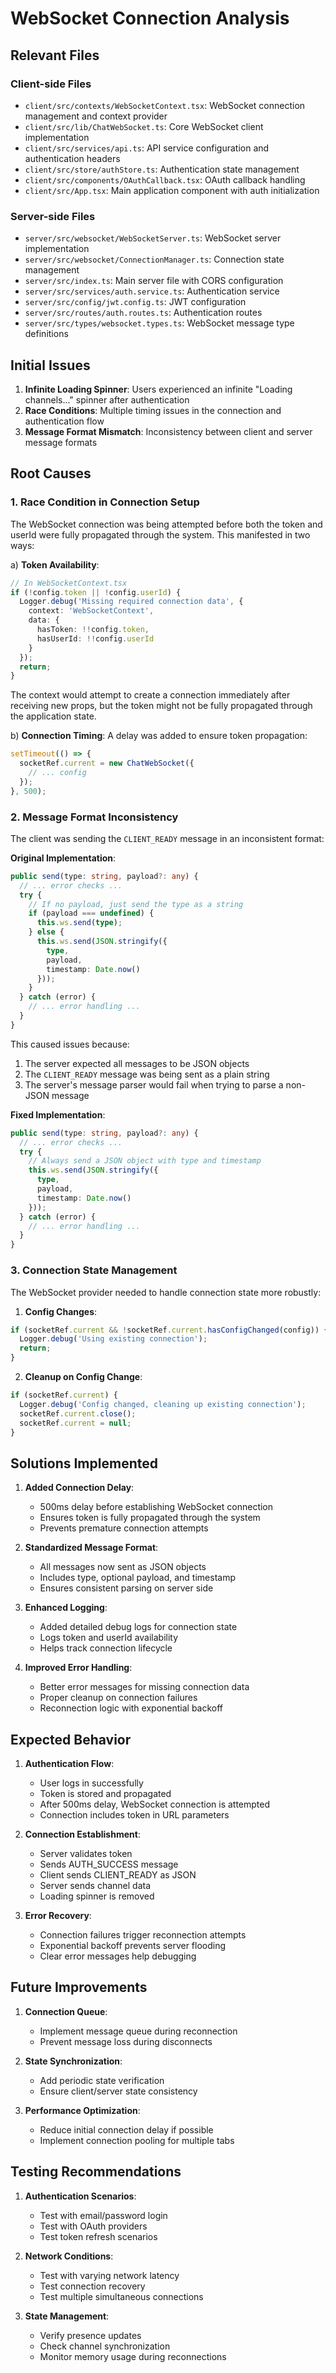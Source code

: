 # WebSocket Connection Analysis

## Relevant Files

### Client-side Files
- `client/src/contexts/WebSocketContext.tsx`: WebSocket connection management and context provider
- `client/src/lib/ChatWebSocket.ts`: Core WebSocket client implementation
- `client/src/services/api.ts`: API service configuration and authentication headers
- `client/src/store/authStore.ts`: Authentication state management
- `client/src/components/OAuthCallback.tsx`: OAuth callback handling
- `client/src/App.tsx`: Main application component with auth initialization

### Server-side Files
- `server/src/websocket/WebSocketServer.ts`: WebSocket server implementation
- `server/src/websocket/ConnectionManager.ts`: Connection state management
- `server/src/index.ts`: Main server file with CORS configuration
- `server/src/services/auth.service.ts`: Authentication service
- `server/src/config/jwt.config.ts`: JWT configuration
- `server/src/routes/auth.routes.ts`: Authentication routes
- `server/src/types/websocket.types.ts`: WebSocket message type definitions

## Initial Issues
1. **Infinite Loading Spinner**: Users experienced an infinite "Loading channels..." spinner after authentication
2. **Race Conditions**: Multiple timing issues in the connection and authentication flow
3. **Message Format Mismatch**: Inconsistency between client and server message formats

## Root Causes

### 1. Race Condition in Connection Setup
The WebSocket connection was being attempted before both the token and userId were fully propagated through the system. This manifested in two ways:

a) **Token Availability**:
```typescript
// In WebSocketContext.tsx
if (!config.token || !config.userId) {
  Logger.debug('Missing required connection data', {
    context: 'WebSocketContext',
    data: {
      hasToken: !!config.token,
      hasUserId: !!config.userId
    }
  });
  return;
}
```

The context would attempt to create a connection immediately after receiving new props, but the token might not be fully propagated through the application state.

b) **Connection Timing**:
A delay was added to ensure token propagation:
```typescript
setTimeout(() => {
  socketRef.current = new ChatWebSocket({
    // ... config
  });
}, 500);
```

### 2. Message Format Inconsistency
The client was sending the `CLIENT_READY` message in an inconsistent format:

**Original Implementation**:
```typescript
public send(type: string, payload?: any) {
  // ... error checks ...
  try {
    // If no payload, just send the type as a string
    if (payload === undefined) {
      this.ws.send(type);
    } else {
      this.ws.send(JSON.stringify({
        type,
        payload,
        timestamp: Date.now()
      }));
    }
  } catch (error) {
    // ... error handling ...
  }
}
```

This caused issues because:
1. The server expected all messages to be JSON objects
2. The `CLIENT_READY` message was being sent as a plain string
3. The server's message parser would fail when trying to parse a non-JSON message

**Fixed Implementation**:
```typescript
public send(type: string, payload?: any) {
  // ... error checks ...
  try {
    // Always send a JSON object with type and timestamp
    this.ws.send(JSON.stringify({
      type,
      payload,
      timestamp: Date.now()
    }));
  } catch (error) {
    // ... error handling ...
  }
}
```

### 3. Connection State Management
The WebSocket provider needed to handle connection state more robustly:

1. **Config Changes**:
```typescript
if (socketRef.current && !socketRef.current.hasConfigChanged(config)) {
  Logger.debug('Using existing connection');
  return;
}
```

2. **Cleanup on Config Change**:
```typescript
if (socketRef.current) {
  Logger.debug('Config changed, cleaning up existing connection');
  socketRef.current.close();
  socketRef.current = null;
}
```

## Solutions Implemented

1. **Added Connection Delay**:
   - 500ms delay before establishing WebSocket connection
   - Ensures token is fully propagated through the system
   - Prevents premature connection attempts

2. **Standardized Message Format**:
   - All messages now sent as JSON objects
   - Includes type, optional payload, and timestamp
   - Ensures consistent parsing on server side

3. **Enhanced Logging**:
   - Added detailed debug logs for connection state
   - Logs token and userId availability
   - Helps track connection lifecycle

4. **Improved Error Handling**:
   - Better error messages for missing connection data
   - Proper cleanup on connection failures
   - Reconnection logic with exponential backoff

## Expected Behavior

1. **Authentication Flow**:
   - User logs in successfully
   - Token is stored and propagated
   - After 500ms delay, WebSocket connection is attempted
   - Connection includes token in URL parameters

2. **Connection Establishment**:
   - Server validates token
   - Sends AUTH_SUCCESS message
   - Client sends CLIENT_READY as JSON
   - Server sends channel data
   - Loading spinner is removed

3. **Error Recovery**:
   - Connection failures trigger reconnection attempts
   - Exponential backoff prevents server flooding
   - Clear error messages help debugging

## Future Improvements

1. **Connection Queue**:
   - Implement message queue during reconnection
   - Prevent message loss during disconnects

2. **State Synchronization**:
   - Add periodic state verification
   - Ensure client/server state consistency

3. **Performance Optimization**:
   - Reduce initial connection delay if possible
   - Implement connection pooling for multiple tabs

## Testing Recommendations

1. **Authentication Scenarios**:
   - Test with email/password login
   - Test with OAuth providers
   - Test token refresh scenarios

2. **Network Conditions**:
   - Test with varying network latency
   - Test connection recovery
   - Test multiple simultaneous connections

3. **State Management**:
   - Verify presence updates
   - Check channel synchronization
   - Monitor memory usage during reconnections
